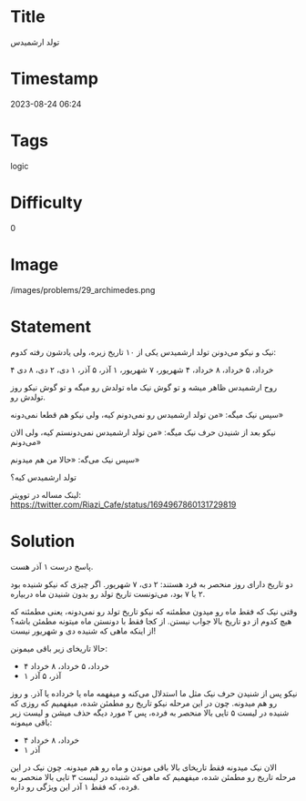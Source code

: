 # Title
تولد ارشمیدس
# Timestamp
2023-08-24 06:24
# Tags
logic
# Difficulty
0
# Image
/images/problems/29_archimedes.png
# Statement
 نیک و نیکو می‌دونن تولد ارشمیدس یکی از ۱۰ تاریخ زیره، ولی یادشون رفته کدوم:

۴ خرداد، ۵ خرداد، ۸ خرداد، ۴ شهریور، ۷ شهریور، ۱ آذر، ۵ آذر، ۱ دی، ۲ دی، ۸ دی

روح ارشمیدس ظاهر میشه و تو گوش نیک ماه تولدش رو میگه و تو گوش نیکو روز تولدش رو.

سپس نیک میگه: «من تولد ارشمیدس رو نمی‌دونم کیه، ولی نیکو هم قطعا نمی‌دونه»

نیکو بعد از شنیدن حرف نیک میگه: «من تولد ارشمیدس نمی‌دونستم کیه، ولی الان می‌دونم»

سپس نیک می‌گه: «حالا من هم میدونم»

تولد ارشمیدس کیه؟

لینک مساله در توویتر: https://twitter.com/Riazi_Cafe/status/1694967860131729819

# Solution

پاسخ درست ۱ آذر هست.

دو تاریخ دارای روز منحصر به فرد هستند: ۲ دی، ۷ شهریور. اگر چیزی که نیکو شنیده بود ۲ یا ۷ بود، می‌تونست تاریخ تولد رو بدون شنیدن ماه دربیاره.

وقتی نیک که فقط ماه رو میدون مطمئنه که نیکو تاریخ تولد رو نمی‌دونه، یعنی مطمئنه که هیچ کدوم از دو تاریخ بالا جواب نیستن. از کجا فقط با دونستن ماه میتونه مطمئن باشه؟ از اینکه ماهی که شنیده دی و شهریور نیست!

حالا تاریخای زیر باقی میمونن:


* ۴ خرداد، ۵ خرداد، ۸ خرداد
* ۱ آذر، ۵ آذر

نیکو پس از شنیدن حرف نیک مثل ما استدلال می‌کنه و میفهمه ماه یا خرداده یا آذر. و روز رو هم میدونه. چون در این مرحله نیکو تاریخ رو مطمئن شده، میفهمیم که روزی که شنیده در لیست ۵ تایی بالا منحصر به فرده، پس ۲ مورد دیگه حذف میشن و لیست زیر باقی میمونه:

* ۴ خرداد، ۸ خرداد
* ۱ آذر

الان نیک میدونه فقط تاریخای بالا باقی موندن و ماه رو هم میدونه. چون نیک در این مرحله تاریخ رو مطمئن شده، میفهمیم که ماهی که شنیده در لیست ۳ تایی بالا منحصر به فرده، که فقط ۱ آذر این ویژگی رو داره.
